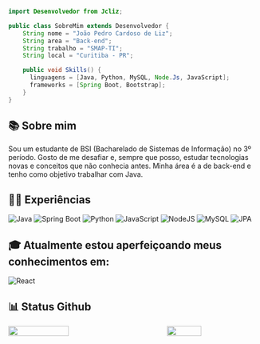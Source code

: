 ```java
import Desenvolvedor from Jcliz;

public class SobreMim extends Desenvolvedor {
    String nome = "João Pedro Cardoso de Liz";
    String area = "Back-end";
    String trabalho = "SMAP-TI";
    String local = "Curitiba - PR";

    public void Skills() {
      linguagens = [Java, Python, MySQL, Node.Js, JavaScript];
      frameworks = [Spring Boot, Bootstrap];
    }
}
```

## 📚 Sobre mim

Sou um estudante de BSI (Bacharelado de Sistemas de Informação) no 3º período. Gosto de me desafiar e, sempre que posso, 
estudar tecnologias novas e conceitos que não conhecia antes. Minha área é a de back-end e tenho como objetivo trabalhar com Java.

## 👨‍💻 Experiências

<div width="49%" height="195px">

![Java](https://img.shields.io/badge/java-%23ED8B00.svg?style=for-the-badge&logo=openjdk&logoColor=white)
![Spring Boot](https://img.shields.io/badge/spring%20boot-%236DB33F.svg?style=for-the-badge&logo=springboot&logoColor=white)
![Python](https://img.shields.io/badge/python-%233776AB.svg?style=for-the-badge&logo=python&logoColor=%23FFD43B)
![JavaScript](https://img.shields.io/badge/javascript-%23323330.svg?style=for-the-badge&logo=javascript&logoColor=%23F7DF1E)
![NodeJS](https://img.shields.io/badge/node.js-6DA55F?style=for-the-badge&logo=node.js&logoColor=white)
![MySQL](https://img.shields.io/badge/mysql-4479A1.svg?style=for-the-badge&logo=mysql&logoColor=white)
![JPA](https://img.shields.io/badge/JPA-%23B4AA77.svg?style=for-the-badge&logo=hibernate&logoColor=white)
<!-- ![MongoDB](https://img.shields.io/badge/MongoDB-%234ea94b.svg?style=for-the-badge&logo=mongodb&logoColor=white) -->

## 🎓 Atualmente estou aperfeiçoando meus conhecimentos em:

<div width="50%" height="200px">

![React](https://img.shields.io/badge/React-%2361DAFB.svg?style=for-the-badge&logo=react&logoColor=%23000000)

## 📊 Status Github

<div style="display: flex; justify-content: space-between; align-items: center;">
  <img src="https://github-readme-stats.vercel.app/api?username=Jcliz&show_icons=true&theme=dark" style="width: 49%; height: auto;" />
  <img src="https://github-readme-stats.vercel.app/api/top-langs/?username=Jcliz&layout=compact&theme=dark" style="width: 37%; height: auto;" />
</div>
